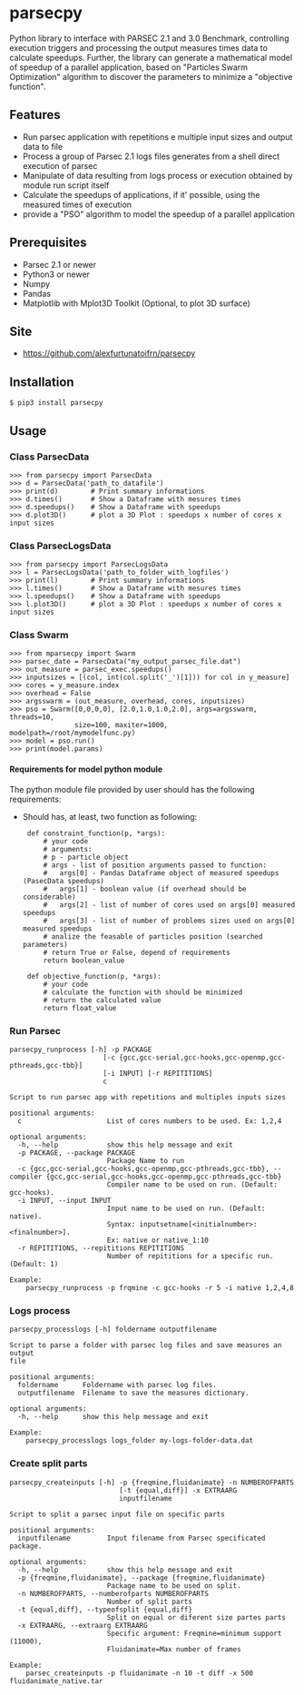 # parsecpy

Python library to interface with PARSEC 2.1 and 3.0 Benchmark, controlling execution triggers and
processing the output measures times data to calculate speedups. Further, the library can generate a 
mathematical model of speedup of a parallel application, based on "Particles Swarm Optimization" algorithm to discover
the parameters to minimize a "objective function".

## Features

 - Run parsec application with repetitions e multiple input sizes and output data to file
 - Process a group of Parsec 2.1 logs files generates from a shell direct execution of parsec
 - Manipulate of data resulting from logs process or execution obtained by module run script itself
 - Calculate the speedups of applications, if it' possible, using the measured times of execution
 - provide a "PSO" algorithm to model the speedup of a parallel application 

## Prerequisites

 - Parsec 2.1 or newer
 - Python3 or newer
 - Numpy
 - Pandas
 - Matplotlib with Mplot3D Toolkit (Optional, to plot 3D surface)

## Site

 - <https://github.com/alexfurtunatoifrn/parsecpy>

## Installation

    $ pip3 install parsecpy

## Usage

### Class ParsecData

    >>> from parsecpy import ParsecData
    >>> d = ParsecData('path_to_datafile')
    >>> print(d)        # Print summary informations
    >>> d.times()       # Show a Dataframe with mesures times
    >>> d.speedups()    # Show a Dataframe with speedups
    >>> d.plot3D()      # plot a 3D Plot : speedups x number of cores x input sizes

### Class ParsecLogsData

    >>> from parsecpy import ParsecLogsData
    >>> l = ParsecLogsData('path_to_folder_with_logfiles')
    >>> print(l)        # Print summary informations
    >>> l.times()       # Show a Dataframe with mesures times
    >>> l.speedups()    # Show a Dataframe with speedups
    >>> l.plot3D()      # plot a 3D Plot : speedups x number of cores x input sizes
  
### Class Swarm

    >>> from mparsecpy import Swarm
    >>> parsec_date = ParsecData("my_output_parsec_file.dat")
    >>> out_measure = parsec_exec.speedups()
    >>> inputsizes = [(col, int(col.split('_')[1])) for col in y_measure]
    >>> cores = y_measure.index
    >>> overhead = False
    >>> argsswarm = (out_measure, overhead, cores, inputsizes)
    >>> pso = Swarm([0,0,0,0], [2.0,1.0,1.0,2.0], args=argsswarm, threads=10, 
                    size=100, maxiter=1000, modelpath=/root/mymodelfunc.py)
    >>> model = pso.run()
    >>> print(model.params)
    
#### Requirements for model python module

The python module file provided by user should has the following
requirements:

 - Should has, at least, two function as following:
 
        def constraint_function(p, *args):
            # your code
            # arguments: 
            # p - particle object
            # args - list of position arguments passed to function:
            #   args[0] - Pandas Dataframe object of measured speedups (PasecData speedups)     
            #   args[1] - boolean value (if overhead should be considerable)
            #   args[2] - list of number of cores used on args[0] measured speedups
            #   args[3] - list of number of problems sizes used on args[0] measured speedups
            # analize the feasable of particles position (searched parameters)
            # return True or False, depend of requirements
            return boolean_value
            
        def objective_function(p, *args):
            # your code
            # calculate the function with should be minimized
            # return the calculated value
            return float_value 
    
### Run Parsec

    parsecpy_runprocess [-h] -p PACKAGE
                           [-c {gcc,gcc-serial,gcc-hooks,gcc-openmp,gcc-pthreads,gcc-tbb}]
                           [-i INPUT] [-r REPITITIONS]
                           c

    Script to run parsec app with repetitions and multiples inputs sizes
    
    positional arguments:
      c                     List of cores numbers to be used. Ex: 1,2,4
    
    optional arguments:
      -h, --help            show this help message and exit
      -p PACKAGE, --package PACKAGE
                            Package Name to run
      -c {gcc,gcc-serial,gcc-hooks,gcc-openmp,gcc-pthreads,gcc-tbb}, --compiler {gcc,gcc-serial,gcc-hooks,gcc-openmp,gcc-pthreads,gcc-tbb}
                            Compiler name to be used on run. (Default: gcc-hooks).
      -i INPUT, --input INPUT
                            Input name to be used on run. (Default: native).
                            Syntax: inputsetname[<initialnumber>:<finalnumber>].
                            Ex: native or native_1:10
      -r REPITITIONS, --repititions REPITITIONS
                            Number of repititions for a specific run. (Default: 1)
                            
    Example:
        parsecpy_runprocess -p frqmine -c gcc-hooks -r 5 -i native 1,2,4,8
    
### Logs process

    parsecpy_processlogs [-h] foldername outputfilename
    
    Script to parse a folder with parsec log files and save measures an output
    file
    
    positional arguments:
      foldername      Foldername with parsec log files.
      outputfilename  Filename to save the measures dictionary.
    
    optional arguments:
      -h, --help      show this help message and exit

    Example:
        parsecpy_processlogs logs_folder my-logs-folder-data.dat

### Create split parts

    parsecpy_createinputs [-h] -p {freqmine,fluidanimate} -n NUMBEROFPARTS
                               [-t {equal,diff}] -x EXTRAARG
                               inputfilename
    
    Script to split a parsec input file on specific parts
    
    positional arguments:
      inputfilename         Input filename from Parsec specificated package.
    
    optional arguments:
      -h, --help            show this help message and exit
      -p {freqmine,fluidanimate}, --package {freqmine,fluidanimate}
                            Package name to be used on split.
      -n NUMBEROFPARTS, --numberofparts NUMBEROFPARTS
                            Number of split parts
      -t {equal,diff}, --typeofsplit {equal,diff}
                            Split on equal or diferent size partes parts
      -x EXTRAARG, --extraarg EXTRAARG
                            Specific argument: Freqmine=minimum support (11000),
                            Fluidanimate=Max number of frames
    
    Example:
        parsec_createinputs -p fluidanimate -n 10 -t diff -x 500 fluidanimate_native.tar
